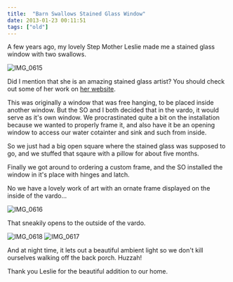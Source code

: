 ```yaml
---
title:  "Barn Swallows Stained Glass Window"
date: 2013-01-23 00:11:51
tags: ["old"]
---
```

A few years ago, my lovely Step Mother Leslie made me a stained glass window with two swallows.

![IMG_0615](/uploads/2013/01/IMG_0615.jpg)

Did I mention that she is an amazing stained glass artist? You should check out some of her work on [her website](http://naturalglassstudio.com).

This was originally a window that was free hanging, to be placed inside another window. But the SO and I both decided that in the vardo, it would serve as it's own window. We procrastinated quite a bit on the installation because we wanted to properly frame it, and also have it be an opening window to access our water cotainter and sink and such from inside.

So we just had a big open square where the stained glass was supposed to go, and we stuffed that sqaure with a pillow for about five months.

Finally we got around to ordering a custom frame, and the SO installed the window in it's place with hinges and latch.

No we have a lovely work of art with an ornate frame displayed on the inside of the vardo...

![IMG_0616](/uploads/2013/01/IMG_0616.jpg)

That sneakily opens to the outside of the vardo.

![IMG_0618](/uploads/2013/01/IMG_0618.jpg)
![IMG_0617](/uploads/2013/01/IMG_0617.jpg)

And at night time, it lets out a beautiful ambient light so we don't kill ourselves walking off the back porch. Huzzah!

Thank you Leslie for the beautiful addition to our home.
